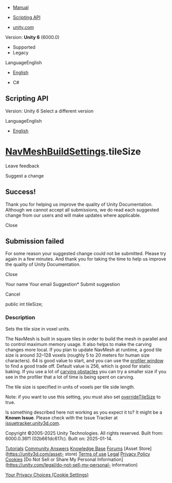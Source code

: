 [ ]()

  * [Manual](../Manual/index.html)
  * [Scripting API](../ScriptReference/index.html)

  * [unity.com](https://unity.com/)

Version: **Unity 6** (6000.0)

  * Supported
  * Legacy

LanguageEnglish

  * [English]()

  * C#

[ ](https://docs.unity3d.com)

## Scripting API

Version: Unity 6 Select a different version

LanguageEnglish

  * [English]()

#  [NavMeshBuildSettings](AI.NavMeshBuildSettings.html).tileSize

Leave feedback

Suggest a change

## Success!

Thank you for helping us improve the quality of Unity Documentation. Although
we cannot accept all submissions, we do read each suggested change from our
users and will make updates where applicable.

Close

## Submission failed

For some reason your suggested change could not be submitted. Please <a>try
again</a> in a few minutes. And thank you for taking the time to help us
improve the quality of Unity Documentation.

Close

Your name Your email Suggestion* Submit suggestion

Cancel

[ ]()

public int tileSize;

### Description

Sets the tile size in voxel units.

The NavMesh is built in square tiles in order to build the mesh in parallel
and to control maximum memory usage. It also helps to make the carving changes
more local. If you plan to update NavMesh at runtime, a good tile size is
around 32–128 voxels (roughly 5 to 20 meters for human size characters). 64 is
good value to start, and you can use the [profiler
window](../Manual/Profiler.html) to find a good trade off. Default value is
256, which is good for static baking. If you use a lot of [carving
obstacles](https://docs.unity3d.com/Packages/com.unity.ai.navigation@2.0/manual/CreateNavMeshObstacle.html)
you can try a smaller size if you see in the profiler that a lot of time is
being spent on carving.  
  
The tile size is specified in units of voxels per tile side length.  
  
Note: if you want to use this setting, you must also set
[overrideTileSize](AI.NavMeshBuildSettings-overrideTileSize.html) to true.

Is something described here not working as you expect it to? It might be a
**Known Issue**. Please check with the Issue Tracker at
[issuetracker.unity3d.com](https://issuetracker.unity3d.com).

Copyright ©2005-2025 Unity Technologies. All rights reserved. Built from:
6000.0.36f1 (02b661dc617c). Built on: 2025-01-14.

[Tutorials](https://unity3d.com/learn) [Community
Answers](https://answers.unity3d.com) [Knowledge
Base](https://support.unity3d.com/hc/en-us)
[Forums](https://forum.unity3d.com) [Asset Store](https://unity3d.com/asset-
store) [Terms of use](https://docs.unity3d.com/Manual/TermsOfUse.html)
[Legal](https://unity.com/legal) [Privacy
Policy](https://unity.com/legal/privacy-policy)
[Cookies](https://unity.com/legal/cookie-policy) [Do Not Sell or Share My
Personal Information](https://unity.com/legal/do-not-sell-my-personal-
information)

[Your Privacy Choices (Cookie Settings)](javascript:void\(0\);)

